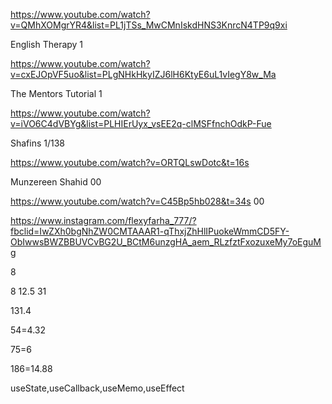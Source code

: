 https://www.youtube.com/watch?v=QMhXOMgrYR4&list=PL1jTSs_MwCMnIskdHNS3KnrcN4TP9q9xi

English Therapy
1

https://www.youtube.com/watch?v=cxEJOpVF5uo&list=PLgNHkHkyIZJ6lH6KtyE6uL1vIegY8w_Ma


The Mentors Tutorial
1

https://www.youtube.com/watch?v=iVO6C4dVBYg&list=PLHIErUyx_vsEE2q-clMSFfnchOdkP-Fue

Shafins
1/138

https://www.youtube.com/watch?v=ORTQLswDotc&t=16s

Munzereen Shahid
00

https://www.youtube.com/watch?v=C45Bp5hb028&t=34s
00



https://www.instagram.com/flexyfarha_777/?fbclid=IwZXh0bgNhZW0CMTAAAR1-qThxjZhHlIPuokeWmmCD5FY-ObIwwsBWZBBUVCvBG2U_BCtM6unzgHA_aem_RLzfztFxozuxeMy7oEguMg


8

8
12.5
31

131.4



54=4.32

75=6


186=14.88


useState,useCallback,useMemo,useEffect





